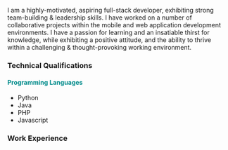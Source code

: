I am a highly-motivated, aspiring full-stack developer, exhibiting strong team-building & leadership skills. I have worked on a number of collaborative projects within the mobile and web application development environments. I have a passion for learning and an insatiable thirst for knowledge, while exhibiting a positive attitude, and the ability to thrive within a challenging & thought-provoking working environment.

<!--![Tux, the Linux mascot](images/logo1.jpg) # Software Developer
<img src="images/logo1.jpg" width="200">-->

### Technical Qualifications
#### <span style="color:darkcyan">Programming Languages</span>

* Python
* Java
* PHP
* Javascript

### Work Experience
